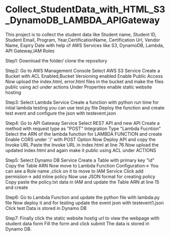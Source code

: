 # Collect_StudentData_with_HTML_S3_DynamoDB_LAMBDA_APIGateway
This project is to collect the student data like Student name, Student ID, Student Email, Program, Year,CertificationName, Certification Url, Vendor Name, Expiry Date with help of AWS Services like S3, DynamoDB, Lambda, API Gateway,IAM Roles

Step1:
Download the folder/ clone the repository

Step2:
Go to AWS Management Console
Select AWS S3 Service
Create a Bucket with ACL Enabled,Bucket Versioning enabled Enable Public Access
Now upload the index.html, error.html files in the bucket and make the files public using acl under actions
Under Properties enable static website hosting

Step3:
Select Lambda Service
Create a function with python run time
for intial lambda testing you can use test.py file
Deploy the function 
and create test event and configure the json with testevent.json

Step4:
Go to API Gateway Service
Select REST API and new API
Create a method with request type as "POST"
Integration Type "Lambda Fucntion"
Select the ARN of the lambda function for LAMBDA FUNCTION and create
Enable CORS under '/' with POST Option
Now Deploy API and copy the Invoke URL
Paste the Invoke URL in index.html at line 76
Now upload the updated index.html and again make it public using ACL under ACTIONS

Step5:
Select Dynamo DB Service
Create a Table with primary key "id"
Copy the Table ARN
Now move to Lambda Function
Configuration-> You can see a Role name ,click on it to move to IAM Service
Click add permisiion-> add inline policy
Now use JSON format for creating policy 
Copy paste the policy.txt data in IAM and update the Table ARN at line 15 and create

Step6:
Go to Lambda Function and update the python file with lambda.py file
Now deploy it and for testing update the event json with testevent1.json
Click test
Data is stored in Dynamo DB

Step7:
Finally click the static website hostig url to view the webpage with student data form
Fill the form and click submit
The data is stored in Dynamo DB.


